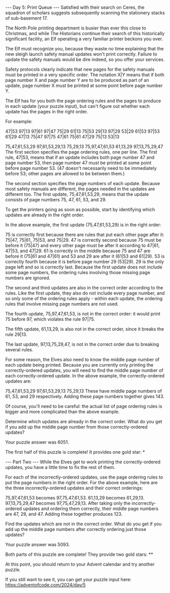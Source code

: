 --- Day 5: Print Queue ---
Satisfied with their search on Ceres, the squadron of scholars suggests subsequently scanning the stationery stacks of 
sub-basement 17.

The North Pole printing department is busier than ever this close to Christmas, and while The Historians continue their 
search of this historically significant facility, an Elf operating a very familiar printer beckons you over.

The Elf must recognize you, because they waste no time explaining that the new sleigh launch safety manual updates won't 
print correctly. Failure to update the safety manuals would be dire indeed, so you offer your services.

Safety protocols clearly indicate that new pages for the safety manuals must be printed in a very specific order. The 
notation X|Y means that if both page number X and page number Y are to be produced as part of an update, page number X 
must be printed at some point before page number Y.

The Elf has for you both the page ordering rules and the pages to produce in each update (your puzzle input), but can't 
figure out whether each update has the pages in the right order.

For example:

47|53
97|13
97|61
97|47
75|29
61|13
75|53
29|13
97|29
53|29
61|53
97|53
61|29
47|13
75|47
97|75
47|61
75|61
47|29
75|13
53|13

75,47,61,53,29
97,61,53,29,13
75,29,13
75,97,47,61,53
61,13,29
97,13,75,29,47
The first section specifies the page ordering rules, one per line. The first rule, 47|53, means that if an update 
includes both page number 47 and page number 53, then page number 47 must be printed at some point before page number 53. 
(47 doesn't necessarily need to be immediately before 53; other pages are allowed to be between them.)

The second section specifies the page numbers of each update. Because most safety manuals are different, the pages needed 
in the updates are different too. The first update, 75,47,61,53,29, means that the update consists of page numbers 75, 
47, 61, 53, and 29.

To get the printers going as soon as possible, start by identifying which updates are already in the right order.

In the above example, the first update (75,47,61,53,29) is in the right order:

75 is correctly first because there are rules that put each other page after it: 75|47, 75|61, 75|53, and 75|29.
47 is correctly second because 75 must be before it (75|47) and every other page must be after it according to 47|61, 47|53, and 47|29.
61 is correctly in the middle because 75 and 47 are before it (75|61 and 47|61) and 53 and 29 are after it (61|53 and 61|29).
53 is correctly fourth because it is before page number 29 (53|29).
29 is the only page left and so is correctly last.
Because the first update does not include some page numbers, the ordering rules involving those missing page numbers are ignored.

The second and third updates are also in the correct order according to the rules. Like the first update, they also do 
not include every page number, and so only some of the ordering rules apply - within each update, the ordering rules 
that involve missing page numbers are not used.

The fourth update, 75,97,47,61,53, is not in the correct order: it would print 75 before 97, which violates the rule 97|75.

The fifth update, 61,13,29, is also not in the correct order, since it breaks the rule 29|13.

The last update, 97,13,75,29,47, is not in the correct order due to breaking several rules.

For some reason, the Elves also need to know the middle page number of each update being printed. Because you are 
currently only printing the correctly-ordered updates, you will need to find the middle page number of each 
correctly-ordered update. In the above example, the correctly-ordered updates are:

75,47,61,53,29
97,61,53,29,13
75,29,13
These have middle page numbers of 61, 53, and 29 respectively. Adding these page numbers together gives 143.

Of course, you'll need to be careful: the actual list of page ordering rules is bigger and more complicated than the above example.

Determine which updates are already in the correct order. What do you get if you add up the middle page number from 
those correctly-ordered updates?

Your puzzle answer was 6051.

The first half of this puzzle is complete! It provides one gold star: *

--- Part Two ---
While the Elves get to work printing the correctly-ordered updates, you have a little time to fix the rest of them.

For each of the incorrectly-ordered updates, use the page ordering rules to put the page numbers in the right order. 
For the above example, here are the three incorrectly-ordered updates and their correct orderings:

75,97,47,61,53 becomes 97,75,47,61,53.
61,13,29 becomes 61,29,13.
97,13,75,29,47 becomes 97,75,47,29,13.
After taking only the incorrectly-ordered updates and ordering them correctly, their middle page numbers are 47, 29, 
and 47. Adding these together produces 123.

Find the updates which are not in the correct order. What do you get if you add up the middle page numbers after 
correctly ordering just those updates?

Your puzzle answer was 5093.

Both parts of this puzzle are complete! They provide two gold stars: **

At this point, you should return to your Advent calendar and try another puzzle.

If you still want to see it, you can get your puzzle input here: https://adventofcode.com/2024/day/5